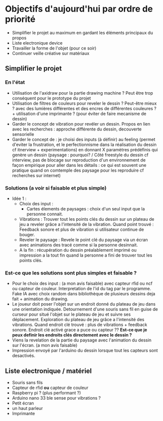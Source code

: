 # Objectifs d'aujourd'hui par ordre de priorité

- Simplifier le projet au maximum en gardant les éléments principaux du propos
- Liste electronique device
- Travailler la forme de l'objet (pour ce soir)
- Continuer veille créative sur matériaux

## Simplifier le projet

### En l'état

- Utilisation de l'axidraw pour la partie drawing machine ? Peut être trop conséquent pour le prototype du projet
- Utilisation de filtres de couleurs pour reveler le dessin ? Peut-être mieux ? avec des lumières différentes et des encres de différentes couleures ? + utilisation d'une imprimante ? (pour éviter de faire mecanisme de dessin)
- Garder le concept de vibration pour revéler un dessin. Propos en lien avec les recherches : approche différente du dessin, decouverte sensorielle
- Garder le concept de : je choisi des inputs (à définir) au feeling (permet d'eviter la frustration, et le perfectionnisme dans la réalisation du dessin cf itnerview + experimentations) en donnant X paramètres prédéfinis qui genère un dessin (paysage : pourquoi? / Côté freestyle du dessin cf interview, pas de blocage sur  reproduction d'un environnement de façon empirique pour aller dans les détails : ce qui est souvent une pratique quand on comtemple des paysage pour les reproduire cf recherches sur internet)

### Solutions (a voir si faisable et plus simple)

- Idée 1 : 
    - Choix des input : 
        - Cartes élements de paysages : choix d'un seul input que la personne connait.
    - Vibrations : Trouver tout les points clés du dessin sur un plateau de jeu a reveler grâce a l'intensité de la vibration. Quand point trouvé : Feedback sonore et plus de vibration si utilisateur continue de bouger.
    - Reveler le paysage : Revele le point clé du paysage via un écran avec animations des tracé comme si la personne desinnait.
    - A la fin : récupération du dessin préalablement imprimé ou impression a la tout fin quand la personne a fini de trouver tout les points clés.

### Est-ce que les solutions sont plus simples et faisable ?

- Pour le choix des input : (a mon avis faisable) avec capteur rfid ou ncf ou capteur de couleur. Interpretation de l'id du tag par le programme. Fake IA avec choix random dans bibliothèque de plusieurs dessins deja fait + animation du drawing.
- Le joueur doit poser l'objet sur un endroit donné du plateau de jeu dans une orientation indiquée. Detournement d'une souris sans fil en guise de curseur pour situé l'objet sur le plateau de jeu et suivre ses déplacement. Exploration du plateau de jeu grâce a l'intensité des vibrations. Quand endroit clé trouvé : plus de vibrations + feedback sonore. Endroit clé activé grace a puce ou capteur ?? **Est-ce que je peux definir les endroits clés directement avec le dessin ?**
- Viens la revelation de la partie du paysage avec l'animation du dessin sur l'écran. (a mon avis faisable)
- Impression envoyé par l'arduino du dessin lorsque tout les capteurs sont desactivés.


## Liste electronique / matériel

- Souris sans fils
- Capteur de rfid **ou** capteur de couleur
- Raspberry pi ? (plus performant ?)
- Arduino nano 33 ble sense pour vibrations ?
- Petit écran
- un haut parleur
- Imprimante